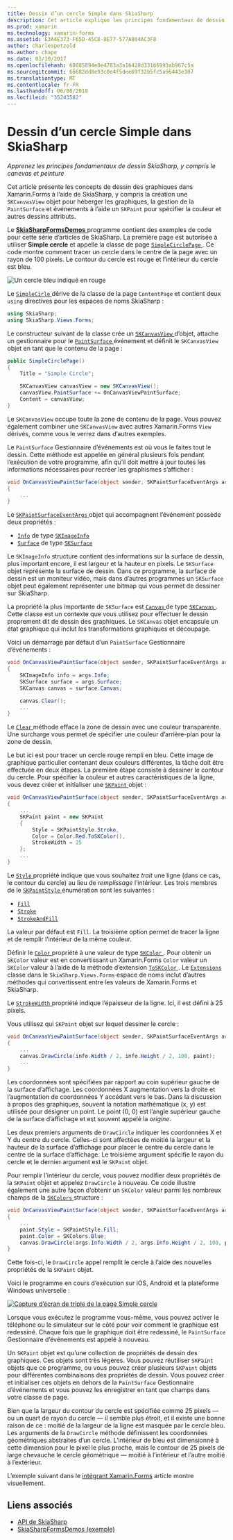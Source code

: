 ```yaml
---
title: Dessin d’un cercle Simple dans SkiaSharp
description: Cet article explique les principes fondamentaux de dessin SkiaSharp, y compris le canevas et paint, dans les applications de Xamarin.Forms et cela est illustré par l’exemple de code.
ms.prod: xamarin
ms.technology: xamarin-forms
ms.assetid: E3A4E373-F65D-45C8-8E77-577A804AC3F8
author: charlespetzold
ms.author: chape
ms.date: 03/10/2017
ms.openlocfilehash: 68085894e0e4783a3a16428d331b6993ab967c5a
ms.sourcegitcommit: 66682dd8e93c0e4f5dee69f32b5fc5a96443e307
ms.translationtype: MT
ms.contentlocale: fr-FR
ms.lasthandoff: 06/08/2018
ms.locfileid: "35243582"
---
```

# <a name="drawing-a-simple-circle-in-skiasharp"></a>Dessin d’un cercle Simple dans SkiaSharp

_Apprenez les principes fondamentaux de dessin SkiaSharp, y compris le canevas et peinture_

Cet article présente les concepts de dessin des graphiques dans Xamarin.Forms à l’aide de SkiaSharp, y compris la création une `SKCanvasView` objet pour héberger les graphiques, la gestion de la `PaintSurface` et événements à l’aide un `SKPaint` pour spécifier la couleur et autres dessins attributs.

Le [ **SkiaSharpFormsDemos** ](https://developer.xamarin.com/samples/xamarin-forms/SkiaSharpForms/Demos/) programme contient des exemples de code pour cette série d’articles de SkiaSharp. La première page est autorisée à utiliser **Simple cercle** et appelle la classe de page [ `SimpleCirclePage` ](https://github.com/xamarin/xamarin-forms-samples/blob/master/SkiaSharpForms/Demos/Demos/SkiaSharpFormsDemos/Basics/SimpleCirclePage.cs). Ce code montre comment tracer un cercle dans le centre de la page avec un rayon de 100 pixels. Le contour du cercle est rouge et l’intérieur du cercle est bleu.

![](circle-images/circleexample.png "Un cercle bleu indiqué en rouge")

Le [ `SimpleCirle` ](https://github.com/xamarin/xamarin-forms-samples/blob/master/SkiaSharpForms/Demos/Demos/SkiaSharpFormsDemos/Basics/SimpleCirclePage.cs) dérive de la classe de la page `ContentPage` et contient deux `using` directives pour les espaces de noms SkiaSharp :

```csharp
using SkiaSharp;
using SkiaSharp.Views.Forms;
```

Le constructeur suivant de la classe crée un [ `SKCanvasView` ](https://developer.xamarin.com/api/type/SkiaSharp.Views.Forms.SKCanvasView/) d’objet, attache un gestionnaire pour le [ `PaintSurface` ](https://developer.xamarin.com/api/event/SkiaSharp.Views.Forms.SKCanvasView.PaintSurface/) événement et définit le `SKCanvasView` objet en tant que le contenu de la page :

```csharp
public SimpleCirclePage()
{
    Title = "Simple Circle";

    SKCanvasView canvasView = new SKCanvasView();
    canvasView.PaintSurface += OnCanvasViewPaintSurface;
    Content = canvasView;
}
```

Le `SKCanvasView` occupe toute la zone de contenu de la page. Vous pouvez également combiner une `SKCanvasView` avec autres Xamarin.Forms `View` dérivés, comme vous le verrez dans d’autres exemples.

Le `PaintSurface` Gestionnaire d’événements est où vous le faites tout le dessin. Cette méthode est appelée en général plusieurs fois pendant l’exécution de votre programme, afin qu’il doit mettre à jour toutes les informations nécessaires pour recréer les graphismes s’afficher :

```csharp
void OnCanvasViewPaintSurface(object sender, SKPaintSurfaceEventArgs args)
{
    ...
}

```

Le [ `SKPaintSurfaceEventArgs` ](https://developer.xamarin.com/api/type/SkiaSharp.Views.Forms.SKPaintSurfaceEventArgs/) objet qui accompagnent l’événement possède deux propriétés :

- [`Info`](https://developer.xamarin.com/api/property/SkiaSharp.Views.Forms.SKPaintSurfaceEventArgs.Info/) de type [`SKImageInfo`](https://developer.xamarin.com/api/type/SkiaSharp.SKImageInfo/)
- [`Surface`](https://developer.xamarin.com/api/property/SkiaSharp.Views.Forms.SKPaintSurfaceEventArgs.Surface/) de type [`SKSurface`](https://developer.xamarin.com/api/type/SkiaSharp.SKSurface/)

Le `SKImageInfo` structure contient des informations sur la surface de dessin, plus important encore, il est largeur et la hauteur en pixels. Le `SKSurface` objet représente la surface de dessin. Dans ce programme, la surface de dessin est un moniteur vidéo, mais dans d’autres programmes un `SKSurface` objet peut également représenter une bitmap qui vous permet de dessiner sur SkiaSharp.

La propriété la plus importante de `SKSurface` est [ `Canvas` ](https://developer.xamarin.com/api/property/SkiaSharp.SKSurface.Canvas/) de type [ `SKCanvas` ](https://developer.xamarin.com/api/type/SkiaSharp.SKCanvas/). Cette classe est un contexte que vous utilisez pour effectuer le dessin proprement dit de dessin des graphiques. Le `SKCanvas` objet encapsule un état graphique qui inclut les transformations graphiques et découpage.

Voici un démarrage par défaut d’un `PaintSurface` Gestionnaire d’événements :

```csharp
void OnCanvasViewPaintSurface(object sender, SKPaintSurfaceEventArgs args)
{
    SKImageInfo info = args.Info;
    SKSurface surface = args.Surface;
    SKCanvas canvas = surface.Canvas;

    canvas.Clear();
    ...
}

```

Le [ `Clear` ](https://developer.xamarin.com/api/member/SkiaSharp.SKCanvas.Clear()/) méthode efface la zone de dessin avec une couleur transparente. Une surcharge vous permet de spécifier une couleur d’arrière-plan pour la zone de dessin.

Le but ici est pour tracer un cercle rouge rempli en bleu. Cette image de graphique particulier contenant deux couleurs différentes, la tâche doit être effectuée en deux étapes. La première étape consiste à dessiner le contour du cercle. Pour spécifier la couleur et autres caractéristiques de la ligne, vous devez créer et initialiser une [ `SKPaint` ](https://developer.xamarin.com/api/type/SkiaSharp.SKPaint/) objet :

```csharp
void OnCanvasViewPaintSurface(object sender, SKPaintSurfaceEventArgs args)
{
    ...
    SKPaint paint = new SKPaint
    {
        Style = SKPaintStyle.Stroke,
        Color = Color.Red.ToSKColor(),
        StrokeWidth = 25
    };
    ...
}
```

Le [ `Style` ](https://developer.xamarin.com/api/property/SkiaSharp.SKPaint.Style/) propriété indique que vous souhaitez *trait* une ligne (dans ce cas, le contour du cercle) au lieu de *remplissage* l’intérieur. Les trois membres de le [ `SKPaintStyle` ](https://developer.xamarin.com/api/type/SkiaSharp.SKPaintStyle/) énumération sont les suivantes :

- [`Fill`](https://developer.xamarin.com/api/field/SkiaSharp.SKPaintStyle.Fill/)
- [`Stroke`](https://developer.xamarin.com/api/field/SkiaSharp.SKPaintStyle.Stroke/)
- [`StrokeAndFill`](https://developer.xamarin.com/api/field/SkiaSharp.SKPaintStyle.StrokeAndFill/)

La valeur par défaut est `Fill`. La troisième option permet de tracer la ligne et de remplir l’intérieur de la même couleur.

Définir le [ `Color` ](https://developer.xamarin.com/api/property/SkiaSharp.SKPaint.Color/) propriété à une valeur de type [ `SKColor` ](https://developer.xamarin.com/api/type/SkiaSharp.SKColor/). Pour obtenir un `SKColor` valeur est en convertissant un Xamarin.Forms `Color` valeur un `SKColor` valeur à l’aide de la méthode d’extension [ `ToSKColor` ](https://developer.xamarin.com/api/member/SkiaSharp.Views.Forms.Extensions.ToSKColor/p/Xamarin.Forms.Color/). Le [ `Extensions` ](https://developer.xamarin.com/api/type/SkiaSharp.Views.Forms.Extensions/) classe dans le `SkiaSharp.Views.Forms` espace de noms inclut d’autres méthodes qui convertissent entre les valeurs de Xamarin.Forms et SkiaSharp.

Le [ `StrokeWidth` ](https://developer.xamarin.com/api/property/SkiaSharp.SKPaint.StrokeWidth/) propriété indique l’épaisseur de la ligne. Ici, il est défini à 25 pixels.

Vous utilisez qui `SKPaint` objet sur lequel dessiner le cercle :

```csharp
void OnCanvasViewPaintSurface(object sender, SKPaintSurfaceEventArgs args)
{
    ...
    canvas.DrawCircle(info.Width / 2, info.Height / 2, 100, paint);
    ...
}
```

Les coordonnées sont spécifiées par rapport au coin supérieur gauche de la surface d’affichage. Les coordonnées X augmentation vers la droite et l’augmentation de coordonnées Y accédant vers le bas. Dans la discussion à propos des graphiques, souvent la notation mathématique (x, y) est utilisée pour désigner un point. Le point (0, 0) est l’angle supérieur gauche de la surface d’affichage et est souvent appelé la *origine*.

Les deux premiers arguments de `DrawCircle` indiquer les coordonnées X et Y du centre du cercle. Celles-ci sont affectées de moitié la largeur et la hauteur de la surface d’affichage pour placer le centre du cercle dans le centre de la surface d’affichage. Le troisième argument spécifie le rayon du cercle et le dernier argument est le `SKPaint` objet.

Pour remplir l’intérieur du cercle, vous pouvez modifier deux propriétés de la `SKPaint` objet et appelez `DrawCircle` à nouveau. Ce code illustre également une autre façon d’obtenir un `SKColor` valeur parmi les nombreux champs de la [ `SKColors` ](https://developer.xamarin.com/api/type/SkiaSharp.SKColors/) structure :

```csharp
void OnCanvasViewPaintSurface(object sender, SKPaintSurfaceEventArgs args)
{
    ...
    paint.Style = SKPaintStyle.Fill;
    paint.Color = SKColors.Blue;
    canvas.DrawCircle(args.Info.Width / 2, args.Info.Height / 2, 100, paint);
}
```
Cette fois-ci, le `DrawCircle` appel remplit le cercle à l’aide des nouvelles propriétés de la `SKPaint` objet.

Voici le programme en cours d’exécution sur iOS, Android et la plateforme Windows universelle :

[![](circle-images/simplecircle-small.png "Capture d’écran de triple de la page Simple cercle")](circle-images/simplecircle-large.png#lightbox "Triple capture d’écran de la page Simple cercle")

Lorsque vous exécutez le programme vous-même, vous pouvez activer le téléphone ou le simulateur sur le côté pour voir comment le graphique est redessiné. Chaque fois que le graphique doit être redessiné, le `PaintSurface` Gestionnaire d’événements est appelé à nouveau.

Un `SKPaint` objet est qu’une collection de propriétés de dessin des graphiques. Ces objets sont très légères. Vous pouvez réutiliser `SKPaint` objets que ce programme, ou vous pouvez créer plusieurs `SKPaint` objets pour différentes combinaisons des propriétés de dessin. Vous pouvez créer et initialiser ces objets en dehors de la `PaintSurface` Gestionnaire d’événements et vous pouvez les enregistrer en tant que champs dans votre classe de page.

Bien que la largeur du contour du cercle est spécifiée comme 25 pixels &mdash; ou un quart de rayon du cercle &mdash; il semble plus étroit, et il existe une bonne raison de ce : moitié de la largeur de la ligne est masquée par le cercle bleu. Les arguments de la `DrawCircle` méthode définissent les coordonnées géométriques abstraites d’un cercle. L’intérieur de bleu est dimensionné à cette dimension pour le pixel le plus proche, mais le contour de 25 pixels de large chevauche le cercle géométrique &mdash; moitié à l’intérieur et l’autre moitié à l’extérieur.

L’exemple suivant dans le [intégrant Xamarin.Forms](~/xamarin-forms/user-interface/graphics/skiasharp/basics/integration.md) article montre visuellement.


## <a name="related-links"></a>Liens associés

- [API de SkiaSharp](https://developer.xamarin.com/api/root/SkiaSharp/)
- [SkiaSharpFormsDemos (exemple)](https://developer.xamarin.com/samples/xamarin-forms/SkiaSharpForms/Demos/)
